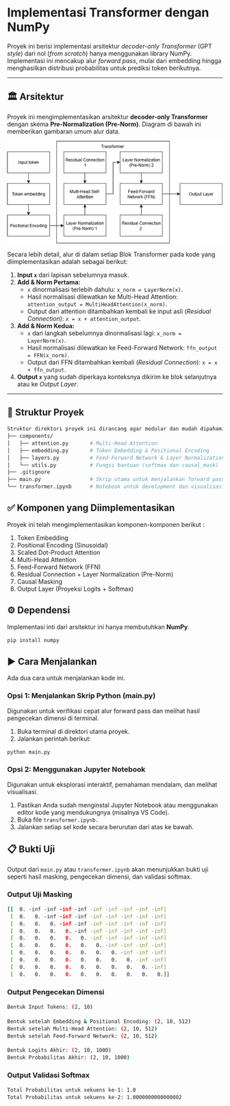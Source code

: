 # Implementasi Transformer dengan NumPy

Proyek ini berisi implementasi arsitektur *decoder-only Transformer* (GPT *style*) dari nol (*from scratch*) hanya menggunakan library NumPy. Implementasi ini mencakup alur *forward pass*, mulai dari embedding hingga menghasilkan distribusi probabilitas untuk prediksi token berikutnya.

---

## 🏛️ Arsitektur

Proyek ini mengimplementasikan arsitektur **decoder-only Transformer** dengan skema **Pre-Normalization (Pre-Norm)**. Diagram di bawah ini memberikan gambaran umum alur data.

![Arsitektur Transformer](arsitektur_transformer.png)

Secara lebih detail, alur di dalam setiap Blok Transformer pada kode yang diimplementasikan adalah sebagai berikut:

1.  **Input `x`** dari lapisan sebelumnya masuk.
2.  **Add & Norm Pertama:**
    * `x` dinormalisasi terlebih dahulu: `x_norm = LayerNorm(x)`.
    * Hasil normalisasi dilewatkan ke Multi-Head Attention: `attention_output = MultiHeadAttention(x_norm)`.
    * Output dari attention ditambahkan kembali ke input asli (*Residual Connection*): `x = x + attention_output`.
3.  **Add & Norm Kedua:**
    * `x` dari langkah sebelumnya dinormalisasi lagi: `x_norm = LayerNorm(x)`.
    * Hasil normalisasi dilewatkan ke Feed-Forward Network: `ffn_output = FFN(x_norm)`.
    * Output dari FFN ditambahkan kembali (*Residual Connection*): `x = x + ffn_output`.
4.  **Output `x`** yang sudah diperkaya konteksnya dikirim ke blok selanjutnya atau ke *Output Layer*.

---

## 📂 Struktur Proyek
```bash
Struktur direktori proyek ini dirancang agar modular dan mudah dipahami.
├── components/
│   ├── attention.py       # Multi-Head Attention
│   ├── embedding.py       # Token Embedding & Positional Encoding
│   ├── layers.py          # Feed-Forward Network & Layer Normalization
│   └── utils.py           # Fungsi bantuan (softmax dan causal_mask)
├── .gitignore             
├── main.py                # Skrip utama untuk menjalankan forward pass
└── transformer.ipynb      # Notebook untuk development dan visualisasi
```

## ✅ Komponen yang Diimplementasikan

Proyek ini telah mengimplementasikan komponen-komponen berikut :
1.  Token Embedding
2.  Positional Encoding (Sinusoidal)
3.  Scaled Dot-Product Attention
4.  Multi-Head Attention
5.  Feed-Forward Network (FFN)
6.  Residual Connection + Layer Normalization (Pre-Norm)
7.  Causal Masking
8.  Output Layer (Proyeksi Logits + Softmax)

## ⚙️ Dependensi

Implementasi inti dari arsitektur ini hanya membutuhkan **NumPy**.

```bash
pip install numpy
```
## ▶️ Cara Menjalankan

Ada dua cara untuk menjalankan kode ini.

### **Opsi 1: Menjalankan Skrip Python (main.py)**
Digunakan untuk verifikasi cepat alur forward pass dan melihat hasil pengecekan dimensi di terminal.

1. Buka terminal di direktori utama proyek.  
2. Jalankan perintah berikut:  

```bash
python main.py
```

### **Opsi 2: Menggunakan Jupyter Notebook**
Digunakan untuk eksplorasi interaktif, pemahaman mendalam, dan melihat visualisasi. 
1. Pastikan Anda sudah menginstal Jupyter Notebook atau menggunakan editor kode yang mendukungnya (misalnya VS Code).
2. Buka file `transformer.ipynb.`
3. Jalankan setiap sel kode secara berurutan dari atas ke bawah.

## 📋 Bukti Uji

Output dari `main.py` atau `transformer.ipynb` akan menunjukkan bukti uji seperti hasil masking, pengecekan dimensi, dan validasi softmax.
### **Output Uji Masking**
```bash
[[  0. -inf -inf -inf -inf -inf -inf -inf -inf -inf]
 [  0.   0. -inf -inf -inf -inf -inf -inf -inf -inf]
 [  0.   0.   0. -inf -inf -inf -inf -inf -inf -inf]
 [  0.   0.   0.   0. -inf -inf -inf -inf -inf -inf]
 [  0.   0.   0.   0.   0. -inf -inf -inf -inf -inf]
 [  0.   0.   0.   0.   0.   0. -inf -inf -inf -inf]
 [  0.   0.   0.   0.   0.   0.   0. -inf -inf -inf]
 [  0.   0.   0.   0.   0.   0.   0.   0. -inf -inf]
 [  0.   0.   0.   0.   0.   0.   0.   0.   0. -inf]
 [  0.   0.   0.   0.   0.   0.   0.   0.   0.   0.]]
```

### **Output Pengecekan Dimensi**
```bash
Bentuk Input Tokens: (2, 10)

Bentuk setelah Embedding & Positional Encoding: (2, 10, 512)
Bentuk setelah Multi-Head Attention: (2, 10, 512)
Bentuk setelah Feed-Forward Network: (2, 10, 512)

Bentuk Logits Akhir: (2, 10, 1000)
Bentuk Probabilitas Akhir: (2, 10, 1000)
```

### **Output Validasi Softmax**
```bash
Total Probabilitas untuk sekuens ke-1: 1.0
Total Probabilitas untuk sekuens ke-2: 1.0000000000000002
```